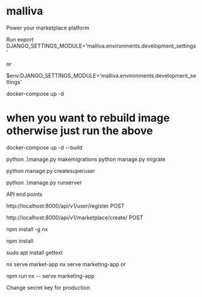 # malliva
Power your marketplace platform

Run 
export DJANGO_SETTINGS_MODULE='malliva.environments.development_settings'

or 

$env:DJANGO_SETTINGS_MODULE='malliva.environments.development_settings'


docker-compose up -d

# when you want to rebuild image otherwise just run the above
docker-compose up -d --build

python .\manage.py makemigrations
python manage.py migrate

python manage.py createsuperuser

python .\manage.py runserver

API end points

http://localhost:8000/api/v1/user/register POST

http://localhost:8000/api/v1/marketplace/create/ POST

npm install -g nx

npm install

sudo apt install gettext

nx serve market-app
nx serve marketing-app or 

npm run nx -- serve marketing-app

Change secret key for production